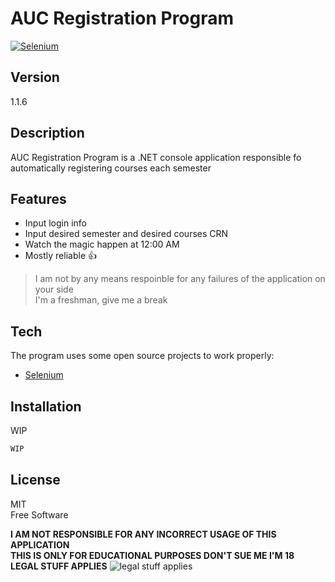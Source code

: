 # AUC Registration Program
[![Selenium](https://avatars.githubusercontent.com/u/983927?s=200&v=4)](https://www.selenium.dev/)
## Version
1.1.6
<br /> 
 
## Description
AUC Registration Program is a .NET console application responsible fo automatically registering courses each semester

## Features

- Input login info
- Input desired semester and desired courses CRN
- Watch the magic happen at 12:00 AM
- Mostly reliable 👍

> I am not by any means respoinble for any failures of the application on your side <br />
> I'm a freshman, give me a break


## Tech

The program uses some open source projects to work properly:

- [Selenium]


## Installation

WIP

```sh
WIP
```

## License

MIT<br />
Free Software<br />

**I AM NOT RESPONSIBLE FOR ANY INCORRECT USAGE OF THIS APPLICATION** <br />
**THIS IS ONLY FOR EDUCATIONAL PURPOSES DON'T SUE ME I'M 18** <br />
**LEGAL STUFF APPLIES**
![legal stuff applies](https://i.imgur.com/kM8Pp3g.png)

[//]: # (These are reference links used in the body of this note and get stripped out when the markdown processor does its job. There is no need to format nicely because it shouldn't be seen. Thanks SO - http://stackoverflow.com/questions/4823468/store-comments-in-markdown-syntax)

   [Selenium]: <https://github.com/SeleniumHQ/selenium>

